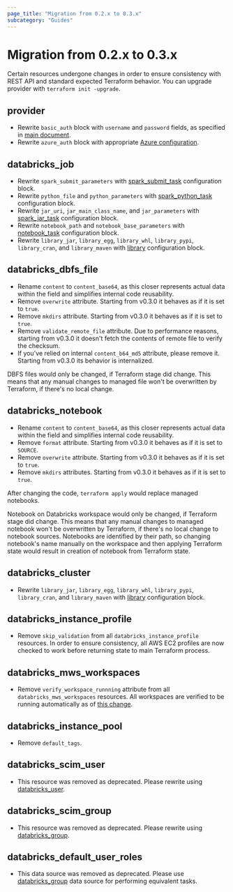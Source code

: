 ```yaml
---
page_title: "Migration from 0.2.x to 0.3.x"
subcategory: "Guides"
---
```

# Migration from 0.2.x to 0.3.x

Certain resources undergone changes in order to ensure consistency with REST API and standard expected Terraform behavior. You can upgrade provider with `terraform init -upgrade`.

## provider

* Rewrite `basic_auth` block with `username` and `password` fields, as specified in [main document](https://registry.terraform.io/providers/databrickslabs/databricks/latest/docs#authenticating-with-hostname-username-and-password).
* Rewrite `azure_auth` block with appropriate [Azure configuration](https://registry.terraform.io/providers/databrickslabs/databricks/latest/docs#special-configurations-for-azure).

## databricks_job

* Rewrite `spark_submit_parameters` with [spark_submit_task](https://registry.terraform.io/providers/databrickslabs/databricks/latest/docs/resources/job#spark_submit_task-configuration-block) configuration block.
* Rewrite `python_file` and `python_parameters` with [spark_python_task](https://registry.terraform.io/providers/databrickslabs/databricks/latest/docs/resources/job#spark_python_task-configuration-block) configuration block.
* Rewrite `jar_uri`, `jar_main_class_name`, and `jar_parameters` with [spark_jar_task](https://registry.terraform.io/providers/databrickslabs/databricks/latest/docs/resources/job#spark_jar_task-configuration-block) configuration block.
* Rewrite `notebook_path` and `notebook_base_parameters` with [notebook_task](https://registry.terraform.io/providers/databrickslabs/databricks/latest/docs/resources/job#notebook_task-configuration-block) configuration block.
* Rewrite `library_jar`, `library_egg`, `library_whl`, `library_pypi`, `library_cran`, and `library_maven` with [library](https://registry.terraform.io/providers/databrickslabs/databricks/latest/docs/resources/cluster#library-configuration-block) configuration block.

## databricks_dbfs_file

* Rename `content` to `content_base64`, as this closer represents actual data within the field and simplifies internal code reusability.
* Remove `overwrite` attribute. Starting from v0.3.0 it behaves as if it is set to `true`.
* Remove `mkdirs` attribute. Starting from v0.3.0 it behaves as if it is set to `true`.
* Remove `validate_remote_file` attribute. Due to performance reasons, starting from v0.3.0 it doesn't fetch the contents of remote file to verify the checksum. 
* If you've relied on internal `content_b64_md5` attribute, please remove it. Starting from v0.3.0 its behavior is internalized.

DBFS files would only be changed, if Terraform stage did change. This means that any manual changes to managed file won't be overwritten by Terraform, if there's no local change. 

## databricks_notebook

* Rename `content` to `content_base64`, as this closer represents actual data within the field and simplifies internal code reusability.
* Remove `format` attribute. Starting from v0.3.0 it behaves as if it is set to `SOURCE`.
* Remove `overwrite` attribute. Starting from v0.3.0 it behaves as if it is set to `true`.
* Remove `mkdirs` attributes. Starting from v0.3.0 it behaves as if it is set to `true`.

After changing the code, `terraform apply` would replace managed notebooks.

Notebook on Databricks workspace would only be changed, if Terraform stage did change. This means that any manual changes to managed notebook won't be overwritten by Terraform, if there's no local change to notebook sources. Notebooks are identified by their path, so changing notebook's name manually on the workspace and then applying Terraform state would result in creation of notebook from Terraform state.

## databricks_cluster

* Rewrite `library_jar`, `library_egg`, `library_whl`, `library_pypi`, `library_cran`, and `library_maven` with [library](https://registry.terraform.io/providers/databrickslabs/databricks/latest/docs/resources/cluster#library-configuration-block) configuration block.

## databricks_instance_profile

* Remove `skip_validation` from all `databricks_instance_profile` resources. In order to ensure consistency, all AWS EC2 profiles are now checked to work before returning state to main Terraform process.

## databricks_mws_workspaces

* Remove `verify_workspace_runnning` attribute from all `databricks_mws_workspaces` resources. All workspaces are verified to be running automatically as of [this change](https://github.com/databrickslabs/terraform-provider-databricks/commit/ef64b5d26daa23ff2532f1076a0db01864e4f73c).

## databricks_instance_pool

* Remove `default_tags`.

## databricks_scim_user

* This resource was removed as deprecated. Please rewrite using [databricks_user](../resources/user.md).

## databricks_scim_group

* This resource was removed as deprecated. Please rewrite using [databricks_group](../resources/group.md).

## databricks_default_user_roles

* This data source was removed as deprecated. Please use [databricks_group](../data-sources/group.md) data source for performing equivalent tasks.